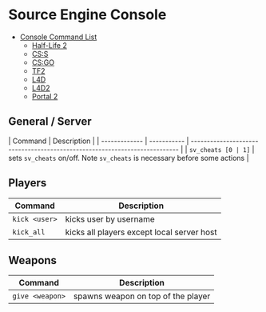 # Source Engine Console

- [Console Command List](https://developer.valvesoftware.com/wiki/Console_Command_List)
  - [Half-Life 2](https://developer.valvesoftware.com/wiki/List_of_HL2_Cvars)
  - [CS:S](https://developer.valvesoftware.com/wiki/List_of_CS:S_Cvars)
  - [CS:GO](https://developer.valvesoftware.com/wiki/List_of_CS:GO_Cvars)
  - [TF2](https://developer.valvesoftware.com/wiki/List_of_TF2_console_commands_and_variables)
  - [L4D](https://developer.valvesoftware.com/wiki/List_of_L4D_Cvars)
  - [L4D2](https://developer.valvesoftware.com/wiki/List_of_L4D2_Cvars)
  - [Portal 2](https://developer.valvesoftware.com/wiki/List_of_Portal_2_console_commands_and_variables)

## General / Server

| Command       | Description |
| ------------- | ----------- | -------------------------------------------------------------------------- |
| `sv_cheats [0 | 1]`         | sets `sv_cheats` on/off. Note `sv_cheats` is necessary before some actions |

## Players

| Command       | Description                                |
| ------------- | ------------------------------------------ |
| `kick <user>` | kicks user by username                     |
| `kick_all`    | kicks all players except local server host |

## Weapons

| Command         | Description                        |
| --------------- | ---------------------------------- |
| `give <weapon>` | spawns weapon on top of the player |
